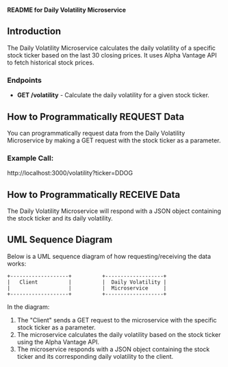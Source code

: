 **README for Daily Volatility Microservice**

## Introduction

The Daily Volatility Microservice calculates the daily volatility of a specific stock ticker based on the last 30 closing prices. It uses Alpha Vantage API to fetch historical stock prices.

### Endpoints

- **GET /volatility** - Calculate the daily volatility for a given stock ticker.

## How to Programmatically REQUEST Data

You can programmatically request data from the Daily Volatility Microservice by making a GET request with the stock ticker as a parameter.

### Example Call:

http://localhost:3000/volatility?ticker=DDOG

## How to Programmatically RECEIVE Data

The Daily Volatility Microservice will respond with a JSON object containing the stock ticker and its daily volatility.


## UML Sequence Diagram

Below is a UML sequence diagram of how requesting/receiving the data works:

```
+-------------------+          +-------------------+
|   Client          |          |  Daily Volatility |
|                   |          |  Microservice     |
+-------------------+          +-------------------+

```

In the diagram:
1. The "Client" sends a GET request to the microservice with the specific stock ticker as a parameter.
2. The microservice calculates the daily volatility based on the stock ticker using the Alpha Vantage API.
3. The microservice responds with a JSON object containing the stock ticker and its corresponding daily volatility to the client.
